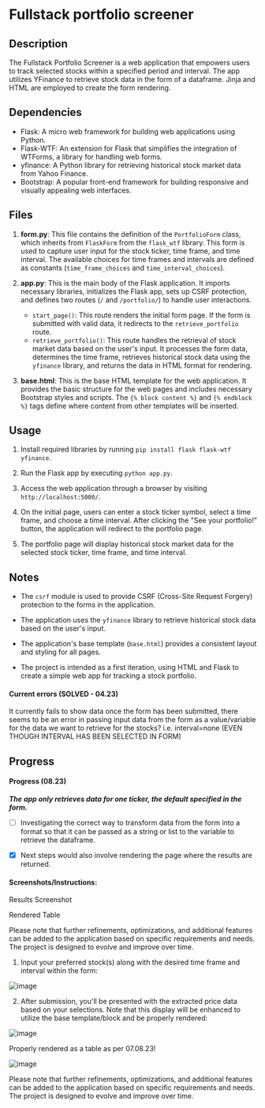 # Fullstack portfolio screener

## Description 

The Fullstack Portfolio Screener is a web application that empowers users to track selected stocks within a specified period and interval. The app utilizes YFinance to retrieve stock data in the form of a dataframe. Jinja and HTML are employed to create the form rendering.



## Dependencies

- Flask: A micro web framework for building web applications using Python.
- Flask-WTF: An extension for Flask that simplifies the integration of WTForms, a library for handling web forms.
- yfinance: A Python library for retrieving historical stock market data from Yahoo Finance.
- Bootstrap: A popular front-end framework for building responsive and visually appealing web interfaces.

## Files

1. **form.py**: This file contains the definition of the `PortfolioForm` class, which inherits from `FlaskForm` from the `flask_wtf` library. This form is used to capture user input for the stock ticker, time frame, and time interval. The available choices for time frames and intervals are defined as constants (`time_frame_choices` and `time_interval_choices`).

2. **app.py**: This is the main body of the Flask application. It imports necessary libraries, initializes the Flask app, sets up CSRF protection, and defines two routes (`/` and `/portfolio/`) to handle user interactions.

   - `start_page()`: This route renders the initial form page. If the form is submitted with valid data, it redirects to the `retrieve_portfolio` route.
   - `retrieve_portfolio()`: This route handles the retrieval of stock market data based on the user's input. It processes the form data, determines the time frame, retrieves historical stock data using the `yfinance` library, and returns the data in HTML format for rendering.

3. **base.html**: This is the base HTML template for the web application. It provides the basic structure for the web pages and includes necessary Bootstrap styles and scripts. The `{% block content %}` and `{% endblock %}` tags define where content from other templates will be inserted.

## Usage

1. Install required libraries by running `pip install flask flask-wtf yfinance`.

2. Run the Flask app by executing `python app.py`.

3. Access the web application through a browser by visiting `http://localhost:5000/`.

4. On the initial page, users can enter a stock ticker symbol, select a time frame, and choose a time interval. After clicking the "See your portfolio!" button, the application will redirect to the portfolio page.

5. The portfolio page will display historical stock market data for the selected stock ticker, time frame, and time interval.

## Notes

- The `csrf` module is used to provide CSRF (Cross-Site Request Forgery) protection to the forms in the application.

- The application uses the `yfinance` library to retrieve historical stock data based on the user's input.

- The application's base template (`base.html`) provides a consistent layout and styling for all pages.

- The project is intended as a first iteration, using HTML and Flask to create a simple web app for tracking a stock portfolio.

#### Current errors (SOLVED - 04.23)

It currently fails to show data once the form has been submitted, there seems to be an error in passing input data from the form as a value/variable for
the data we want to retrieve for the stocks?
i.e. interval=none (EVEN THOUGH INTERVAL HAS BEEN SELECTED IN FORM)

## Progress

#### Progress (08.23)

***The app only retrieves data for one ticker, the default specified in the form.*** 

- [ ] Investigating the correct way to transform data from the form into a format so that it can be passed as a string or list to the variable to retrieve the dataframe.
- [x] Next steps would also involve rendering the page where the results are returned.



#### Screenshots/Instructions:



Results Screenshot

Rendered Table

Please note that further refinements, optimizations, and additional features can be added to the application based on specific requirements and needs. The project is designed to evolve and improve over time.

1) Input your preferred stock(s) along with the desired time frame and interval within the form:

![image](https://github.com/AEchRod/Fullstack-portfolio-screener-beta-/assets/85241651/33c58584-52b2-4f66-a6df-4b404226d8cd)

2) After submission, you'll be presented with the extracted price data based on your selections. Note that this display will be enhanced to utilize the base template/block and be properly rendered:

![image](https://github.com/AEchRod/Fullstack-portfolio-screener-beta-/assets/85241651/18a0834a-8913-4e84-8088-9bbb77890acc)

Properly rendered as a table as per 07.08.23!

![image](https://github.com/AEchRod/Fullstack-portfolio-screener-beta-/assets/85241651/e99282f7-17ab-4f1f-98ee-ff263679e2ea)

Please note that further refinements, optimizations, and additional features can be added to the application based on specific requirements and needs. The project is designed to evolve and improve over time.

